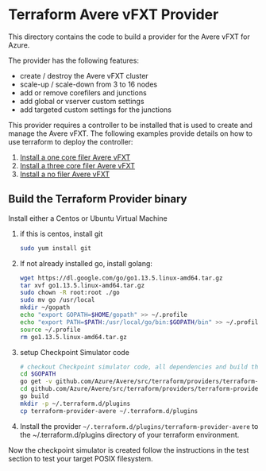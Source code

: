 # Terraform Avere vFXT Provider

This directory contains the code to build a provider for the Avere vFXT for Azure.

The provider has the following features:
* create / destroy the Avere vFXT cluster
* scale-up / scale-down from 3 to 16 nodes
* add or remove corefilers and junctions
* add global or vserver custom settings
* add targeted custom settings for the junctions

This provider requires a controller to be installed that is used to create and manage the Avere vFXT.  The following examples provide details on how to use terraform to deploy the controller:
1. [Install a one core filer Avere vFXT](../../examples/vfxt/1-filer)
2. [Install a three core filer Avere vFXT](../../examples/vfxt/3-filers)
3. [Install a no filer Avere vFXT](../../examples/vfxt/no-filers)

## Build the Terraform Provider binary

Install either a Centos or Ubuntu Virtual Machine

1. if this is centos, install git

    ```bash
    sudo yum install git
    ```

2. If not already installed go, install golang:

    ```bash
    wget https://dl.google.com/go/go1.13.5.linux-amd64.tar.gz
    tar xvf go1.13.5.linux-amd64.tar.gz
    sudo chown -R root:root ./go
    sudo mv go /usr/local
    mkdir ~/gopath
    echo "export GOPATH=$HOME/gopath" >> ~/.profile
    echo "export PATH=$PATH:/usr/local/go/bin:$GOPATH/bin" >> ~/.profile
    source ~/.profile
    rm go1.13.5.linux-amd64.tar.gz
    ```

3. setup Checkpoint Simulator code
    ```bash
    # checkout Checkpoint simulator code, all dependencies and build the binaries
    cd $GOPATH
    go get -v github.com/Azure/Avere/src/terraform/providers/terraform-provider-avere
    cd github.com/Azure/Avere/src/terraform/providers/terraform-provider-avere
    go build
    mkdir -p ~/.terraform.d/plugins
    cp terraform-provider-avere ~/.terraform.d/plugins
    ```

4. Install the provider `~/.terraform.d/plugins/terraform-provider-avere` to the ~/.terraform.d/plugins directory of your terraform environment.

Now the checkpoint simulator is created follow the instructions in the test section to test your target POSIX filesystem.
